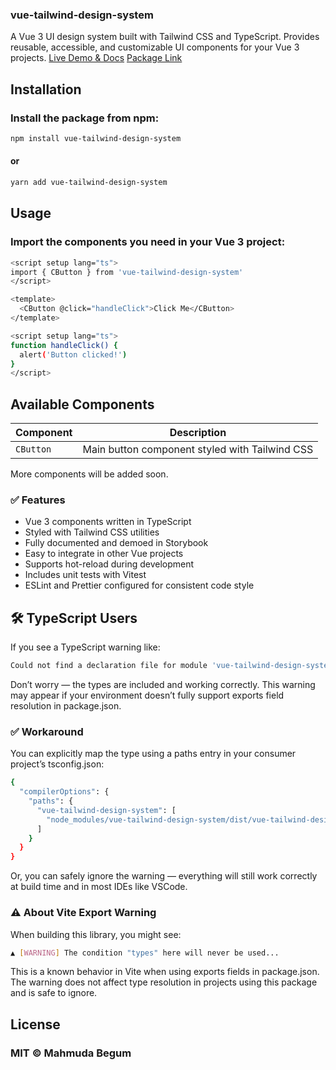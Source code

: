 ### vue-tailwind-design-system

A Vue 3 UI design system built with Tailwind CSS and TypeScript.
Provides reusable, accessible, and customizable UI components for your Vue 3 projects.
[Live Demo & Docs](https://mahmuda-begum-v2solutions.github.io/vue-tailwind-design-system)
[Package Link](https://www.npmjs.com/package/vue-tailwind-design-system)

## Installation

### Install the package from npm:

```bash
npm install vue-tailwind-design-system
```

#### or

```bash
yarn add vue-tailwind-design-system
```

## Usage

### Import the components you need in your Vue 3 project:

```bash
<script setup lang="ts">
import { CButton } from 'vue-tailwind-design-system'
</script>

<template>
  <CButton @click="handleClick">Click Me</CButton>
</template>

<script setup lang="ts">
function handleClick() {
  alert('Button clicked!')
}
</script>
```

## Available Components

| Component | Description                                    |
| --------- | ---------------------------------------------- |
| `CButton` | Main button component styled with Tailwind CSS |

More components will be added soon.

### ✅ Features

- Vue 3 components written in TypeScript
- Styled with Tailwind CSS utilities
- Fully documented and demoed in Storybook
- Easy to integrate in other Vue projects
- Supports hot-reload during development
- Includes unit tests with Vitest
- ESLint and Prettier configured for consistent code style

## 🛠 TypeScript Users

If you see a TypeScript warning like:

```bash
Could not find a declaration file for module 'vue-tailwind-design-system'.
```

Don’t worry — the types are included and working correctly. This warning may appear if your environment doesn’t fully support exports field resolution in package.json.

### ✅ Workaround

You can explicitly map the type using a paths entry in your consumer project’s tsconfig.json:

```bash
{
  "compilerOptions": {
    "paths": {
      "vue-tailwind-design-system": [
        "node_modules/vue-tailwind-design-system/dist/vue-tailwind-design-system.es.js"
      ]
    }
  }
}
```

Or, you can safely ignore the warning — everything will still work correctly at build time and in most IDEs like VSCode.

### ⚠️ About Vite Export Warning

When building this library, you might see:

```bash
▲ [WARNING] The condition "types" here will never be used...
```

This is a known behavior in Vite when using exports fields in package.json. The warning does not affect type resolution in projects using this package and is safe to ignore.

## License

### MIT © Mahmuda Begum
